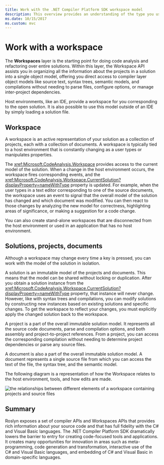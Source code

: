 ```yaml
---
title: Work with the .NET Compiler Platform SDK workspace model
description: This overview provides an understanding of the type you use to query and manipulate the workspace and projects for your code.
ms.date: 10/15/2017
ms.custom: mvc
---
```


# Work with a workspace

The **Workspaces** layer is the starting point for doing code analysis and refactoring over entire solutions. Within this layer, the Workspace API assists you in organizing all the information about the projects in a solution into a single object model, offering you direct access to compiler layer object models like source text, syntax trees, semantic models, and compilations without needing to parse files, configure options, or manage inter-project dependencies. 

Host environments, like an IDE, provide a workspace for you corresponding to the open solution. It is also possible to use this model outside of an IDE by simply loading a solution file.

## Workspace

A workspace is an active representation of your solution as a collection of projects, each with a collection of documents. A workspace is typically tied to a host environment that is constantly changing as a user types or manipulates properties. 

The <xref:Microsoft.CodeAnalysis.Workspace> provides access to the current model of the solution. When a change in the host environment occurs, the workspace fires corresponding events, and the <xref:Microsoft.CodeAnalysis.Workspace.CurrentSolution?displayProperty=nameWithType> property is updated. For example, when the user types in a text editor corresponding to one of the source documents, the workspace uses an event to signal that the overall model of the solution has changed and which document was modified. You can then react to those changes by analyzing the new model for correctness, highlighting areas of significance, or making a suggestion for a code change. 

You can also create stand-alone workspaces that are disconnected from the host environment or used in an application that has no host environment.

## Solutions, projects, documents

Although a workspace may change every time a key is pressed, you can work with the model of the solution in isolation. 

A solution is an immutable model of the projects and documents. This means that the model can be shared without locking or duplication. After you obtain a solution instance from the <xref:Microsoft.CodeAnalysis.Workspace.CurrentSolution?displayProperty=nameWithType> property, that instance will never change. However, like with syntax trees and compilations, you can modify solutions by constructing new instances based on existing solutions and specific changes. To get the workspace to reflect your changes, you must explicitly apply the changed solution back to the workspace.

A project is a part of the overall immutable solution model. It represents all the source code documents, parse and compilation options, and both assembly and project-to-project references. From a project, you can access the corresponding compilation without needing to determine project dependencies or parse any source files.

A document is also a part of the overall immutable solution model. A document represents a single source file from which you can access the text of the file, the syntax tree, and the semantic model.

The following diagram is a representation of how the Workspace relates to the host environment, tools, and how edits are made.

![the relationships between different elements of a workspace containing projects and source files](media/work-with-workspace/workspace-obj-relations.png)

## Summary

Roslyn exposes a set of compiler APIs and Workspaces APIs that provides rich information about your source code and that has full fidelity with the C# and Visual Basic languages.  The .NET Compiler Platform SDK dramatically lowers the barrier to entry for creating code-focused tools and applications. It creates many opportunities for innovation in areas such as meta-programming, code generation and transformation, interactive use of the C# and Visual Basic languages, and embedding of C# and Visual Basic in domain-specific languages.  

